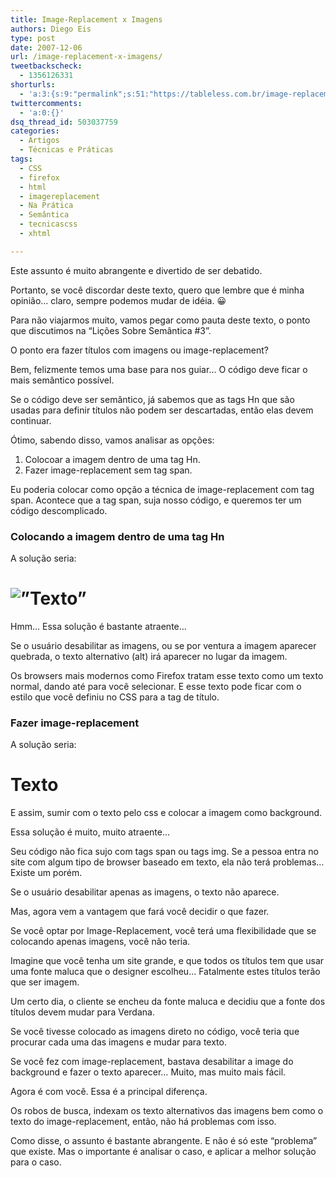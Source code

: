 ```yaml
---
title: Image-Replacement x Imagens
authors: Diego Eis
type: post
date: 2007-12-06
url: /image-replacement-x-imagens/
tweetbackscheck:
  - 1356126331
shorturls:
  - 'a:3:{s:9:"permalink";s:51:"https://tableless.com.br/image-replacement-x-imagens";s:7:"tinyurl";s:26:"https://tinyurl.com/4yzokuc";s:4:"isgd";s:19:"https://is.gd/MUjCFl";}'
twittercomments:
  - 'a:0:{}'
dsq_thread_id: 503037759
categories:
  - Artigos
  - Técnicas e Práticas
tags:
  - CSS
  - firefox
  - html
  - imagereplacement
  - Na Prática
  - Semântica
  - tecnicascss
  - xhtml

---
```

Este assunto é muito abrangente e divertido de ser debatido.
  
Portanto, se você discordar deste texto, quero que lembre que é minha opinião&#8230; claro, sempre podemos mudar de idéia. 😀

Para não viajarmos muito, vamos pegar como pauta deste texto, o ponto que discutimos na &#8220;Lições Sobre Semântica #3&#8221;.
  
O ponto era fazer títulos com imagens ou image-replacement?

Bem, felizmente temos uma base para nos guiar&#8230; O código deve ficar o mais semântico possível.
  
Se o código deve ser semântico, já sabemos que as tags Hn que são usadas para definir títulos não podem ser descartadas, então elas devem continuar.

Ótimo, sabendo disso, vamos analisar as opções:

  1. Colocoar a imagem dentro de uma tag Hn.
  2. Fazer image-replacement sem tag span.

Eu poderia colocar como opção a técnica de image-replacement com tag span. Acontece que a tag span, suja nosso código, e queremos ter um código descomplicado.

### Colocando a imagem dentro de uma tag Hn

A solução seria:
  
<h1> <img src=&#8221;imagem.jpg&#8221; alt=&#8221;Texto&#8221; /> </h1>

Hmm&#8230; Essa solução é bastante atraente&#8230;
  
Se o usuário desabilitar as imagens, ou se por ventura a imagem aparecer quebrada, o texto alternativo (alt) irá aparecer no lugar da imagem.
  
Os browsers mais modernos como Firefox tratam esse texto como um texto normal, dando até para você selecionar. E esse texto pode ficar com o estilo que você definiu no CSS para a tag de título.

### Fazer image-replacement

A solução seria:
  
<h1> Texto </h1>

E assim, sumir com o texto pelo css e colocar a imagem como background.

Essa solução é muito, muito atraente&#8230;
  
Seu código não fica sujo com tags span ou tags img. Se a pessoa entra no site com algum tipo de browser baseado em texto, ela não terá problemas&#8230; Existe um porém.
  
Se o usuário desabilitar apenas as imagens, o texto não aparece.

Mas, agora vem a vantagem que fará você decidir o que fazer.

Se você optar por Image-Replacement, você terá uma flexibilidade que se colocando apenas imagens, você não teria.
  
Imagine que você tenha um site grande, e que todos os títulos tem que usar uma fonte maluca que o designer escolheu&#8230; Fatalmente estes títulos terão que ser imagem.

Um certo dia, o cliente se encheu da fonte maluca e decidiu que a fonte dos títulos devem mudar para Verdana.
  
Se você tivesse colocado as imagens direto no código, você teria que procurar cada uma das imagens e mudar para texto.
  
Se você fez com image-replacement, bastava desabilitar a image do background e fazer o texto aparecer&#8230; Muito, mas muito mais fácil.

Agora é com você. Essa é a principal diferença.
  
Os robos de busca, indexam os texto alternativos das imagens bem como o texto do image-replacement, então, não há problemas com isso.

Como disse, o assunto é bastante abrangente. E não é só este &#8220;problema&#8221; que existe. Mas o importante é analisar o caso, e aplicar a melhor solução para o caso.